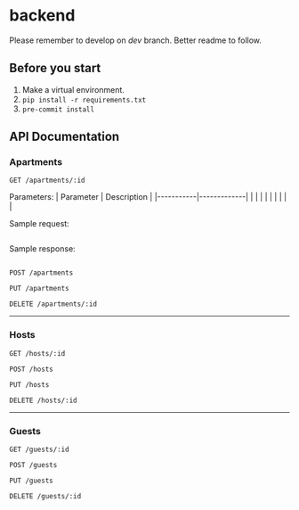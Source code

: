 # backend

Please remember to develop on *dev* branch. Better readme to follow.

## Before you start

1. Make a virtual environment.
2. `pip install -r requirements.txt`
3. `pre-commit install`

## API Documentation

### Apartments

`GET /apartments/:id`

Parameters:
| Parameter | Description |
|-----------|-------------|
|           |             |
|           |             |
|           |             |

Sample request:
```

```

Sample response:
```

```

`POST /apartments`


`PUT /apartments`


`DELETE /apartments/:id`


---

### Hosts

`GET /hosts/:id`


`POST /hosts`


`PUT /hosts`


`DELETE /hosts/:id`

---
### Guests

`GET /guests/:id`


`POST /guests`


`PUT /guests`


`DELETE /guests/:id`